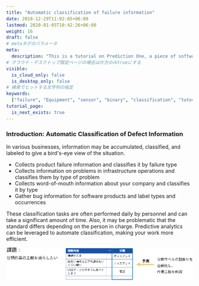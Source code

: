 ```yaml
---
title: "Automatic classification of failure information"
date: 2018-12-29T11:02:05+06:00
lastmod: 2020-01-05T10:42:26+06:00
weight: 16
draft: false
# metaタグのパラメータ
meta:
  description: "This is a tutorial on Prediction One, a piece of software that can be easily operated by non-experts, which calculates predictions from data. This section explains how to use Prediction One using an example of automatic classification of failure information."
# クラウド・デスクトップ限定ページの場合は片方のみtrueにする
visible:
  is_cloud_only: false
  is_desktop_only: false
# 検索でヒットする文字列の指定
keywords:
  ["failure", "Equipment", "sensor", "binary", "classification", "tutorials", "How to use"]
tutorial_page:
  is_next_exists: true
---
```


### Introduction: Automatic Classification of Defect Information

In various businesses, information may be accumulated, classified, and labeled to give a bird's-eye view of the situation.

- Collects product failure information and classifies it by failure type
- Collects information on problems in infrastructure operations and classifies them by type of problem
- Collects word-of-mouth information about your company and classifies it by type
- Gather bug information for software products and label types and occurrences

These classification tasks are often performed daily by personnel and can take a significant amount of time. Also, it may be problematic that the standard differs depending on the person in charge.
Predictive analytics can be leveraged to automate classification, making your work more efficient.

![](img_en/t_slide2.png)
